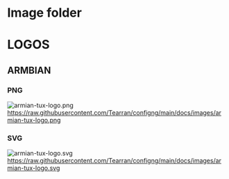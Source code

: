 # Image folder
# LOGOS
## ARMBIAN
### PNG
![armian-tux-logo.png](https://raw.githubusercontent.com/Tearran/configng/main/docs/images/armian-tux-logo.png)
https://raw.githubusercontent.com/Tearran/configng/main/docs/images/armian-tux-logo.png
### SVG
![armian-tux-logo.svg](https://raw.githubusercontent.com/Tearran/configng/main/docs/images/armian-tux-logo.svg)
https://raw.githubusercontent.com/Tearran/configng/main/docs/images/armian-tux-logo.svg
